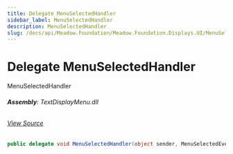 ```yaml
---
title: Delegate MenuSelectedHandler
sidebar_label: MenuSelectedHandler
description: MenuSelectedHandler
slug: /docs/api/Meadow.Foundation/Meadow.Foundation.Displays.UI/MenuSelectedHandler
---
```

# Delegate MenuSelectedHandler
MenuSelectedHandler

###### **Assembly**: TextDisplayMenu.dll
###### [View Source](https://github.com/WildernessLabs/Meadow.Foundation.git/blob/develop/Source/Meadow.Foundation.Libraries_and_Frameworks/Displays.TextDisplayMenu/Driver/EventHandlers.cs#L29)
```csharp title="Declaration"
public delegate void MenuSelectedHandler(object sender, MenuSelectedEventArgs e)
```
